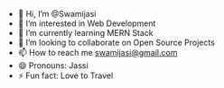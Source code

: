 - 👋 Hi, I’m @Swamijasi
- 👀 I’m interested in Web Development
- 🌱 I’m currently learning MERN Stack
- 💞️ I’m looking to collaborate on Open Source Projects
- 📫 How to reach me swamijasi@gmail.com
- 😄 Pronouns: Jassi
- ⚡ Fun fact: Love to Travel

<!---
Swamijasi/Swamijasi is a ✨ special ✨ repository because its `README.md` (this file) appears on your GitHub profile.
You can click the Preview link to take a look at your changes.
--->
